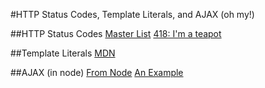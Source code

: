 #HTTP Status Codes, Template Literals, and AJAX (oh my!)

##HTTP Status Codes
[Master List](https://www.w3.org/Protocols/rfc2616/rfc2616-sec10.html)
[418: I'm a teapot](https://sitesdoneright.com/blog/2013/03/what-is-418-im-a-teapot-status-code-error)

##Template Literals
[MDN](https://developer.mozilla.org/en-US/docs/Web/JavaScript/Reference/Template_literals)


##AJAX (in node)
[From Node](https://nodejs.org/api/http.html)
[An Example](https://docs.nodejitsu.com/articles/HTTP/clients/how-to-create-a-HTTP-request)
